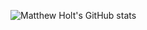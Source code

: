![Matthew Holt's GitHub stats](https://github-readme-stats.vercel.app/api?username=matthewholt1&show_icons=true&theme=tokyonight&count_private=true)
